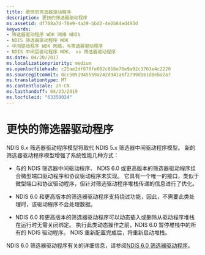 ```yaml
---
title: 更快的筛选器驱动程序
description: 更快的筛选器驱动程序
ms.assetid: df708a7d-70e9-4a29-bbd2-4e2b84ed493d
keywords:
- 筛选器驱动程序 WDK 网络 NDIS
- NDIS 筛选器驱动程序 WDK
- 中间驱动程序 WDK 网络，与筛选器驱动程序
- NDIS 中间层驱动程序 WDK、 vs 筛选器驱动程序
ms.date: 04/20/2017
ms.localizationpriority: medium
ms.openlocfilehash: c25ae2df670fe092c016e70e9a92c3763e4c2220
ms.sourcegitcommit: 0cc5051945559a242d941a6f2799d161d8eba2a7
ms.translationtype: MT
ms.contentlocale: zh-CN
ms.lasthandoff: 04/23/2019
ms.locfileid: "63350024"
---
```

# <a name="faster-filter-drivers"></a>更快的筛选器驱动程序





NDIS 6.x 筛选器驱动程序模型将取代 NDIS 5.x 筛选器中间驱动程序模型。 新的筛选器驱动程序模型增强了系统性能几种方式：

-   与的 NDIS 筛选器中间驱动程序、 NDIS 6.0 或更高版本的筛选器驱动程序组合微型端口驱动程序和协议驱动程序未实现。 它具有一个唯一的接口，类似于微型端口和协议驱动程序，但针对筛选驱动程序堆栈传递的信息进行了优化。

-   NDIS 6.0 和更高版本的筛选器驱动程序支持绕过功能，因此，不需要此类处理时，该驱动程序不会处理数据。

-   NDIS 6.0 和更高版本的筛选器驱动程序可以动态插入或删除从驱动程序堆栈在运行时无需关闭绑定。 执行此类动态操作之前，NDIS 6.0 暂停堆栈中的所有的 NDIS 驱动程序。 NDIS 重新配置完成后，将重新启动堆栈。

NDIS 6.0 筛选器驱动程序有关的详细信息，请参阅[NDIS 6.0 筛选器驱动程序](ndis-filter-drivers.md)。

 

 





